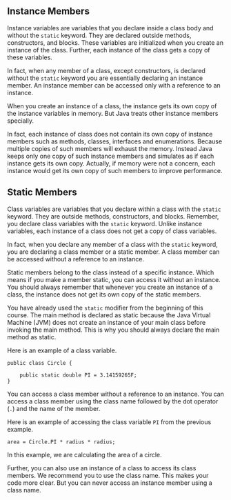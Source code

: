 ## Instance Members

Instance variables are variables that you declare inside a class body and
without the `static` keyword. They are declared outside methods, constructors,
and blocks. These variables are initialized when you create an instance of the class.
Further, each instance of the class gets a copy of these variables.

In fact, when any member of a class, except constructors, is declared
without the `static` keyword you are essentially declaring an instance member.
An instance member can be accessed only with a reference to an instance.

When you create an instance of a class, the instance gets its own copy of the
instance variables in memory. But Java treats other instance members specially.

In fact, each instance of class does not contain its own copy of instance members
such as methods, classes, interfaces and enumerations. Because multiple copies of
such members will exhaust the memory. Instead Java keeps only one copy of
such instance members and simulates as if each instance gets its own copy.
Actually, if memory were not a concern, each instance would get its own copy
of such members to improve performance.

## Static Members

Class variables are variables that you declare within a class with the `static`
keyword. They are outside methods, constructors, and blocks. Remember, you
declare class variables with the `static` keyword. Unlike instance variables,
each instance of a class does not get a copy of class variables.

In fact, when you declare any member of a class
with the `static` keyword, you are declaring a class member or a static member.
A class member can be accessed without a reference to an instance.

Static members belong to the class instead of a specific instance. Which means
if you make a member static, you can access it without an instance.
You should always remember that whenever you create an instance of a class,
the instance does not get its own copy of the static members.

You have already used the `static` modifier from the beginning of this course.
The main method is declared as static because the Java Virtual Machine (JVM)
does not create an instance of your main class before invoking the main method.
This is why you should always declare the main method as static.

Here is an example of a class variable.

```
public class Circle {
    
    public static double PI = 3.14159265F;
}
```

You can access a class member without a reference to an instance. You
can access a class member using the class name followed by the dot operator
(`.`) and the name of the member.

Here is an example of accessing the class variable `PI` from the previous
example.

```
area = Circle.PI * radius * radius;
```

In this example, we are calculating the area of a circle.

Further, you can also use an instance of a class to access its class members.
We recommend you to use the class name. This makes your code more clear.
But you can never access an instance member using a class name.